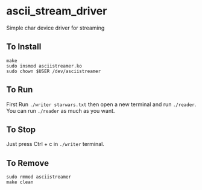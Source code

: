 ascii_stream_driver
===================

Simple char device driver for streaming


To Install
-------------

```
make
sudo insmod asciistreamer.ko
sudo chown $USER /dev/asciistreamer
```

To Run
-------------

First Run `./writer starwars.txt` then open a new terminal and run `./reader`. You can run `./reader` as much as you want.

To Stop
-------------

Just press Ctrl + c in `./writer` terminal.


To Remove
-------------

```
sudo rmmod asciistreamer
make clean
```
